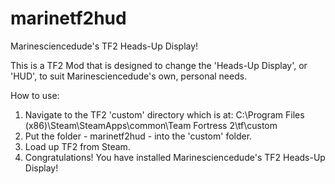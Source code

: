 # marinetf2hud
Marinesciencedude's TF2 Heads-Up Display!

This is a TF2 Mod that is designed to change the 'Heads-Up Display', or 'HUD', to suit Marinesciencedude's own, personal needs.

How to use:
1. Navigate to the TF2 'custom' directory which is at: C:\Program Files (x86)\Steam\SteamApps\common\Team Fortress 2\tf\custom
2. Put the folder - marinetf2hud - into the 'custom' folder.
3. Load up TF2 from Steam.
4. Congratulations! You have installed Marinesciencedude's TF2 Heads-Up Display!
